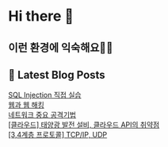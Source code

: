 # Hi there 👋

## 이런 환경에 익숙해요✍🏼

## 📕 Latest Blog Posts

<a href=https://honge1122.tistory.com/36> SQL Injection 직접 실습</a></br><a href=https://honge1122.tistory.com/35>웹과 웹 해킹</a></br><a href=https://honge1122.tistory.com/34>네트워크 중요 공격기법</a></br><a href=https://honge1122.tistory.com/33>[클라우드] 태양광 발전 설비, 클라우드 API의 취약점</a></br><a href=https://honge1122.tistory.com/32>[3,4계층 프로토콜] TCP/IP, UDP</a></br>